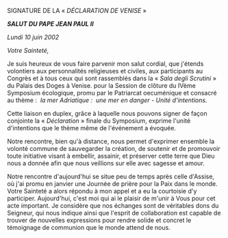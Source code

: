 SIGNATURE DE LA « *DÉCLARATION DE VENISE* »

***SALUT DU PAPE JEAN PAUL II***

*Lundi 10 juin 2002*

*Votre Sainteté,*

Je suis heureux de vous faire parvenir mon salut cordial, que j'étends volontiers aux personnalités religieuses et civiles, aux participants au Congrès et à tous ceux qui sont rassemblés dans la « *Sala degli Scrutini* » du Palais des Doges à Venise. pour la Session de clôture du IVème Symposium écologique, promu par le Patriarcat oecuménique et consacré au thème :  *la mer Adriatique :  une mer en danger - Unité d'intentions.*

Cette liaison en duplex, grâce à laquelle nous pouvons signer de façon conjointe la « *Déclaration* » finale du Symposium, exprime l'unité d'intentions que le thème même de l'événement a évoquée.

Notre rencontre, bien qu'à distance, nous permet d'exprimer ensemble la volonté commune de sauvegarder la création, de soutenir et de promouvoir toute initiative visant à embellir, assainir, et préserver cette terre que Dieu nous a donnée afin que nous veillions sur elle avec sagesse et amour.

Notre rencontre d'aujourd'hui se situe peu de temps après celle d'Assise, où j'ai promu en janvier une Journée de prière pour la Paix dans le monde. Votre Sainteté a alors répondu à mon appel et a eu la courtoisie d'y participer. Aujourd'hui, c'est moi qui ai le plaisir de m'unir à Vous pour cet acte important. Je considère que nos échanges sont de véritables dons du Seigneur, qui nous indique ainsi que l'esprit de collaboration est capable de trouver de nouvelles expressions pour rendre solide et concret le témoignage de communion que le monde attend de nous.